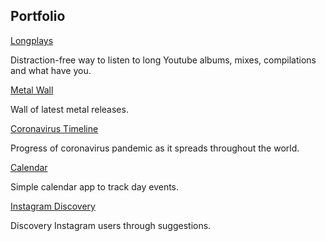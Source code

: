 ## Portfolio

[Longplays](https://www.youtubelongplays.com)

Distraction-free way to listen to long Youtube albums, mixes, compilations and what have you.

[Metal Wall](https://metal.projects.oleg.kim/)

Wall of latest metal releases.

[Coronavirus Timeline](https://coronavirus.projects.oleg.kim/)

Progress of coronavirus pandemic as it spreads throughout the world.

[Calendar](https://calendar.orchardroad.space/)

Simple calendar app to track day events.

[Instagram Discovery](https://instagram.projects.oleg.kim/)

Discovery Instagram users through suggestions.
